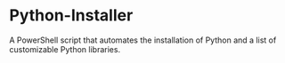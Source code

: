 # Python-Installer
A PowerShell script that automates the installation of Python and a list of customizable Python libraries.
